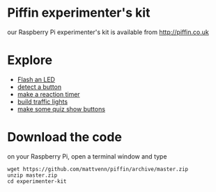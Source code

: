 # Piffin experimenter's kit

our Raspberry Pi experimenter's kit is available from http://piffin.co.uk

# Explore

* [Flash an LED](led/LED.html)
* [detect a button](button/button.html)
* [make a reaction timer](reactiontimer/reactiontimer.html)
* [build traffic lights](trafficlights/trafficlights.html)
* [make some quiz show buttons](quizbuttons/quizbuttons.html)

# Download the code

on your Raspberry Pi, open a terminal window and type

    wget https://github.com/mattvenn/piffin/archive/master.zip
    unzip master.zip
    cd experimenter-kit

